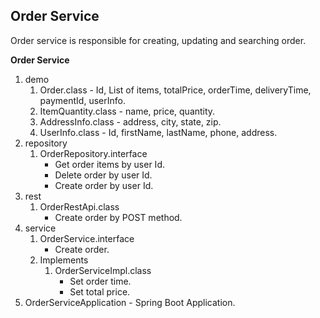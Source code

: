 ## Order Service

Order service is responsible for creating, updating and searching order.

**Order Service**
  1. demo
     1. Order.class - Id, List of items, totalPrice, orderTime, deliveryTime, paymentId, userInfo.
     2. ItemQuantity.class - name, price, quantity.
     3. AddressInfo.class - address, city, state, zip.
     4. UserInfo.class - Id, firstName, lastName, phone, address.
  2. repository
     1. OrderRepository.interface
        - Get order items by user Id.
        - Delete order by user Id.
        - Create order by user Id.
  3. rest
      1. OrderRestApi.class
         - Create order by POST method.
  4. service
      1. OrderService.interface
         - Create order.
      2. Implements
         1. OrderServiceImpl.class
            - Set order time.
            - Set total price.
  5. OrderServiceApplication - Spring Boot Application.
